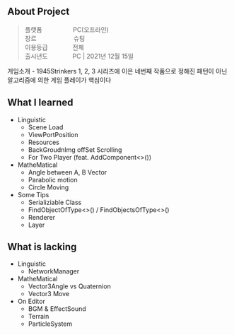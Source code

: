 ## About Project
> 플랫폼　　　　　PC(오프라인)  
> 장르　　　　　　슈팅  
> 이용등급　　　　전체  
> 출시년도　　　　PC | 2021년 12월 15일  

게임소개 - 1945Strinkers 1, 2, 3 시리즈에 이은 네번째 작품으로 정해진 패턴이 아닌 알고리즘에 의한 게임 플레이가 핵심이다

## What I learned  
- Linguistic
  - Scene Load
  - ViewPortPosition
  - Resources
  - BackGroudnImg offSet Scrolling
  - For Two Player (feat. AddComponent<>())
- MatheMatical
  - Angle between A, B Vector  
  - Parabolic motion
  - Circle Moving
- Some Tips
  - Serializiable Class
  - FindObjectOfType<>() / FindObjectsOfType<>()
  - Renderer
  - Layer
  
## What is lacking
- Linguistic
  - NetworkManager
- MatheMatical
  - Vector3Angle vs Quaternion
  - Vector3 Move
- On Editor
  - BGM & EffectSound
  - Terrain
  - ParticleSystem
